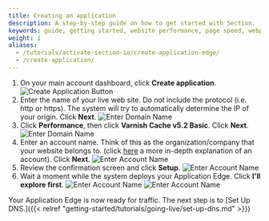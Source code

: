 ```yaml
---
title: Creating an application
description: A step-by-step guide on how to get started with Section.
keywords: guide, getting started, website performance, page speed, webpage speed, website security, content delivery network, CDN
weight: 1
aliases:
  - /tutorials/activate-section-io/create-application-edge/
  - /create-application/
---
```


1. On your main account dashboard, click **Create application**.
![Create Application Button](/docs/images/screenshots/account/highlight-create-application-button.png)
1. Enter the name of your live web site. Do not include the protocol (i.e. http or https). The system will try to automatically determine the IP of your origin. Click **Next**.
![Enter Domain Name](/docs/images/screenshots/account/highlight-domain-textbox-in-application-create.png)
1. Click **Performance**, then click **Varnish Cache v5.2 Basic**. Click **Next**.
![Enter Domain Name](/docs/images/screenshots/account/highlight-preffered-starting-proxy-in-application-create.png)
1. Enter an account name. Think of this as the organization/company that your website belongs to. (click [here](/docs/topic-guides/account-management/) a more in-depth explanation of an account). Click **Next**.
![Enter Account Name](/docs/images/screenshots/account/highlight-account-name-textbox-in-application-create.png)
1. Review the confirmation screen and click **Setup**.
![Enter Account Name](/docs/images/screenshots/account/create-account-confirmation.png)
1. Wait a moment while the system deploys your Application Edge. Click **I'll explore first**.
![Enter Account Name](/docs/images/screenshots/account/set-up-complete.png)
![Enter Account Name](/docs/images/screenshots/account/new-application-overview.png)

Your Application Edge is now ready for traffic. The next step is to [Set Up DNS.]({{< relref "getting-started/tutorials/going-live/set-up-dns.md" >}})
